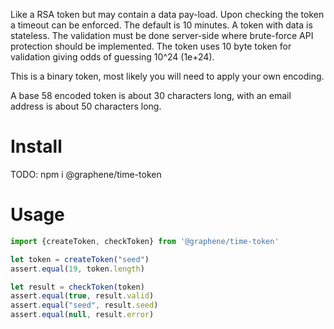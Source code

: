 Like a RSA token but may contain a data pay-load.  Upon checking the token a timeout
can be enforced.  The default is 10 minutes.  A token with data is stateless.  The validation
must be done server-side where brute-force API protection should be implemented.  The token
uses 10 byte token for validation giving odds of guessing 10^24 (1e+24).

This is a binary token, most likely you will need to apply your own encoding.

A base 58 encoded token is about 30 characters long, with an email address
is about 50 characters long.

# Install
TODO: npm i @graphene/time-token

# Usage
```javascript
import {createToken, checkToken} from '@graphene/time-token'

let token = createToken("seed")
assert.equal(19, token.length)

let result = checkToken(token)
assert.equal(true, result.valid)
assert.equal("seed", result.seed)
assert.equal(null, result.error)
```
